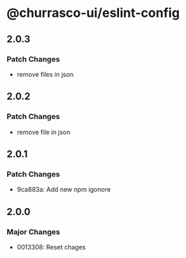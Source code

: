 # @churrasco-ui/eslint-config

## 2.0.3

### Patch Changes

- remove files in json

## 2.0.2

### Patch Changes

- remove file in json

## 2.0.1

### Patch Changes

- 9ca883a: Add new npm igonore

## 2.0.0

### Major Changes

- 0013308: Reset chages

